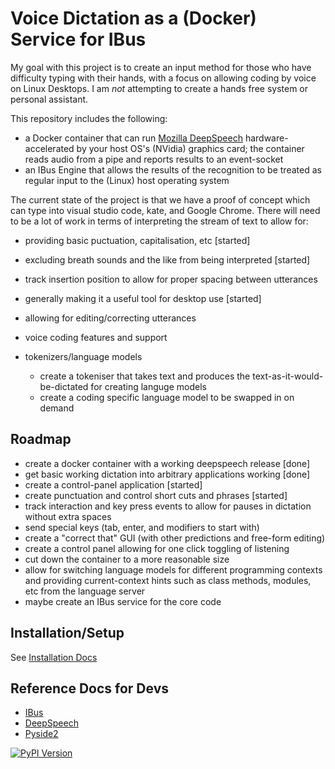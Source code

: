 # Voice Dictation as a (Docker) Service for IBus

My goal with this project is to create an input method for those who
have difficulty typing with their hands, with a focus on allowing
coding by voice on Linux Desktops. I am *not* attempting to create a
hands free system or personal assistant.

This repository includes the following:

* a Docker container that can run [Mozilla DeepSpeech](https://github.com/mozilla/DeepSpeech) hardware-accelerated by your
  host OS's (NVidia) graphics card; the container reads audio from a pipe and
  reports results to an event-socket
* an IBus Engine that allows the results of the recognition to be treated as
  regular input to the (Linux) host operating system

The current state of the project is that we have a proof of concept
which can type into visual studio code, kate, and Google Chrome. There will need to be a lot of
work in terms of interpreting the stream of text to allow for:

* providing basic puctuation, capitalisation, etc [started]
* excluding breath sounds and the like from being interpreted [started]
* track insertion position to allow for proper spacing between utterances 
* generally making it a useful tool for desktop use [started]
* allowing for editing/correcting utterances
* voice coding features and support 
* tokenizers/language models

  * create a tokeniser that takes text and produces the text-as-it-would-be-dictated
    for creating languge models
  * create a coding specific language model to be swapped in on demand 

## Roadmap

* create a docker container with a working deepspeech release [done]
* get basic working dictation into arbitrary applications working [done]
* create a control-panel application [started]
* create punctuation and control short cuts and phrases  [started]
* track interaction and key press events to allow for pauses in dictation without extra spaces
* send special keys (tab, enter, and modifiers to start with)
* create a "correct that" GUI (with other predictions and free-form editing)
* create a control panel allowing for one click toggling of listening
* cut down the container to a more reasonable size
* allow for switching language models for different programming contexts and providing
  current-context hints such as class methods, modules, etc from the language server
* maybe create an IBus service for the core code

## Installation/Setup

See [Installation Docs](./docs/installation.rst)

## Reference Docs for Devs

* [IBus](https://lazka.github.io/pgi-docs/IBus-1.0/index.html)
* [DeepSpeech](https://deepspeech.readthedocs.io/en/latest/Python-API.html)
* [Pyside2](https://doc.qt.io/qtforpython/modules.html)

[![PyPI Version](https://img.shields.io/pypi/v/recogpipe.svg)](https://pypi.python.org/pypi/recogpipe)

